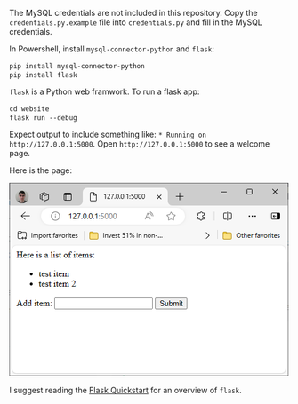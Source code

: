 The MySQL credentials are not included in this repository. Copy the `credentials.py.example` file into `credentials.py` and fill in the MySQL credentials.

In Powershell, install `mysql-connector-python` and `flask`:

```
pip install mysql-connector-python
pip install flask
```

`flask` is a Python web framwork. To run a flask app:

```
cd website
flask run --debug
```

Expect output to include something like: `* Running on http://127.0.0.1:5000`. Open `http://127.0.0.1:5000` to see a welcome page.

Here is the page:

![screenshot](screenshot.PNG)

I suggest reading the [Flask Quickstart](https://flask.palletsprojects.com/en/3.0.x/quickstart/) for an overview of `flask`.